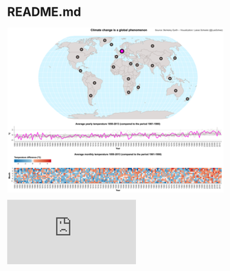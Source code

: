 # README.md

![Dashboard for Germany](https://github.com/lassescheele/altair-climate-change/blob/master/plots/countries_centroids_tavg_1850-2013_ref1961-1990.png)

![Dashboard for Germany](https://lassescheele.github.io/altair-climate-change/countries_centroids_tavg_1850-2013_ref1961-1990.html)
